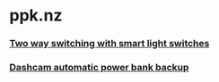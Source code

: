 # ppk.nz
### [Two way switching with smart light switches](./2)
### [Dashcam automatic power bank backup](./1)
